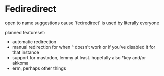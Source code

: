 # Fediredirect

open to name suggestions cause 'fediredirect' is used by literally everyone 

planned featureset:

- automatic redirection
- manual redirection for when ^ doesn't work or if you've disabled it for that instance
- support for mastodon, lemmy at least. hopefully also *key and/or akkoma
- erm, perhaps other things